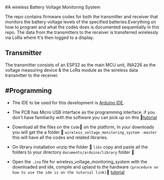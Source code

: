 #A wireless Battery Voltage Monitoring System

The repo contains firmware codes for both the transmitter and receiver that monitors the battery voltage levels of the specified batteries.Everything on how to program and what the codes does is documented sequentially in this repo. The data from the transmitters to the receiver is transferred wirelessly via LoRa where it's then logged to a display.

## Transmitter 
The transmitter consists of an ESP32 as the main MCU unit, INA226 as the voltage measuring device & the LoRa module as the wireless data transmitter to the receiver. 

#Programming
---
- The IDE to be used for this development is [Arduino IDE](https://www.arduino.cc/en/software).  
- The PCB has Micro USB interface as the programming interface, if you don't have familiarity with the software you can pick up on this :link:[tutorial](https://www.youtube.com/watch?v=nL34zDTPkcs&t=3s)

- Download all the files on the `Code`:arrow_down_small: on the platform, In your downloads you will get the a folder :file_folder:  `wireless_voltage_monitoring_system
-master` this will have all the codes and related libraries.
- On library installation unzip the folder :file_folder: `libs` copy and paste all the folders to your directory `documents/arduino/library` folder :file_folder:
- Open the `.ino` file for wireless_voltage_monitoring_system
 with the downloaded and ide, compile and uplaod to the hardware `(procedure on how to use the ide is on the tutorial link)`:link:    [tutorial](https://www.youtube.com/watch?v=nL34zDTPkcs&t=3s)







